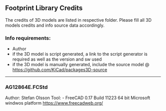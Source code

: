 ﻿## Footprint Library Credits

The credits of 3D models are listed in respective folder.
Please fill all 3D models credits and info source data accordingly.

### Info requirements:
- Author
- if the 3D model is script generated, a link to the script generator is required as well as the version and sw used
- if the 3D model is manually generated, include the source model @ https://github.com/KiCad/packages3D-source

<hr>

### AG12864E.FCStd
Author:	Stefan Olsson
Tool:	- FreeCAD 0.17 Build 11223 64 bit Microsoft windwos platform https://www.freecadweb.org/
